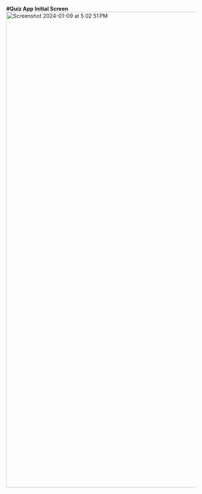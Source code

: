 **#Quiz App Initial Screen**
<img width="1262" alt="Screenshot 2024-01-09 at 5 02 51 PM" src="https://github.com/Brahmadatta/QuizApp/assets/25858541/fd5dde9e-79d4-4938-9111-d2de75c19483">
